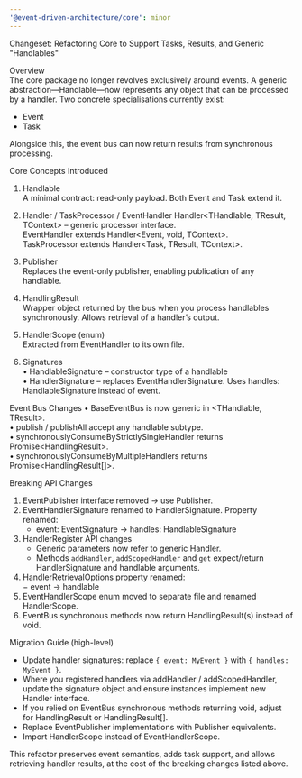 ```yaml
---
'@event-driven-architecture/core': minor
---
```


Changeset: Refactoring Core to Support Tasks, Results, and Generic "Handlables"

Overview  
The core package no longer revolves exclusively around events. A generic abstraction—Handlable—now represents any object that can be processed by a handler. Two concrete specialisations currently exist:

- Event
- Task

Alongside this, the event bus can now return results from synchronous processing.

Core Concepts Introduced

1. Handlable<TPayload>  
   A minimal contract: read-only payload. Both Event and Task extend it.

2. Handler / TaskProcessor / EventHandler
   Handler<THandlable, TResult, TContext> – generic processor interface.  
   EventHandler extends Handler<Event, void, TContext>.  
   TaskProcessor extends Handler<Task, TResult, TContext>.

3. Publisher<THandlable>  
   Replaces the event-only publisher, enabling publication of any handlable.

4. HandlingResult<TResult>  
   Wrapper object returned by the bus when you process handlables synchronously. Allows retrieval of a handler’s output.

5. HandlerScope (enum)  
   Extracted from EventHandler to its own file.

6. Signatures  
   • HandlableSignature – constructor type of a handlable  
   • HandlerSignature – replaces EventHandlerSignature. Uses handles: HandlableSignature instead of event.

Event Bus Changes
• BaseEventBus is now generic in <THandlable, TResult>.  
• publish / publishAll accept any handlable subtype.  
• synchronouslyConsumeByStrictlySingleHandler returns Promise<HandlingResult<TResult>>.  
• synchronouslyConsumeByMultipleHandlers returns Promise<HandlingResult<TResult>[]>.

Breaking API Changes

1. EventPublisher interface removed -> use Publisher.
2. EventHandlerSignature renamed to HandlerSignature. Property renamed:
   - event: EventSignature -> handles: HandlableSignature
3. HandlerRegister API changes
   - Generic parameters now refer to generic Handler<Handlable>.
   - Methods `addHandler`, `addScopedHandler` and `get` expect/return HandlerSignature and handlable arguments.
4. HandlerRetrievalOptions property renamed:  
   − event -> handlable
5. EventHandlerScope enum moved to separate file and renamed HandlerScope.
6. EventBus synchronous methods now return HandlingResult(s) instead of void.

Migration Guide (high-level)

- Update handler signatures: replace `{ event: MyEvent }` with `{ handles: MyEvent }`.
- Where you registered handlers via addHandler / addScopedHandler, update the signature object and ensure instances implement new Handler interface.
- If you relied on EventBus synchronous methods returning void, adjust for HandlingResult or HandlingResult[].
- Replace EventPublisher implementations with Publisher equivalents.
- Import HandlerScope instead of EventHandlerScope.

This refactor preserves event semantics, adds task support, and allows retrieving handler results, at the cost of the breaking changes listed above.
